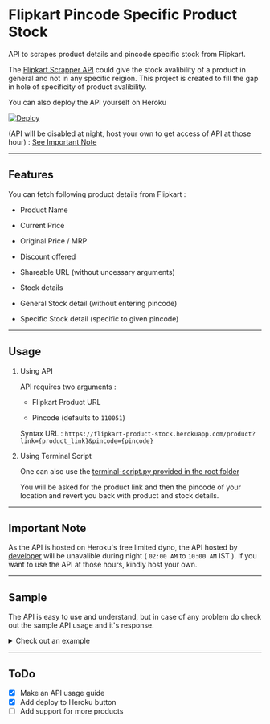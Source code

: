 # Flipkart Pincode Specific Product Stock

API to scrapes product details and pincode specific stock from Flipkart.

The [Flipkart Scrapper API](https://github.com/dvishal485/flipkart-scraper-api) could give the stock avalibility of a product in general and not in any specific reigion. This project is created to fill the gap in hole of specificity of product avalibility.

You can also deploy the API yourself on Heroku

[![Deploy](https://www.herokucdn.com/deploy/button.svg)](https://heroku.com/deploy)

(API will be disabled at night, host your own to get access of API at those hour) : [See Important Note](#important-note)

---

## Features

You can fetch following product details from Flipkart :

- Product Name

- Current Price

- Original Price / MRP

- Discount offered

- Shareable URL (without uncessary arguments)

- Stock details

- General Stock detail (without entering pincode)

- Specific Stock detail (specific to given pincode)

---

## Usage

1. Using API

    API requires two arguments :

    - Flipkart Product URL

    - Pincode (defaults to `110051`)

    Syntax URL : `https://flipkart-product-stock.herokuapp.com/product?link={product_link}&pincode={pincode}`

2. Using Terminal Script

    One can also use the [terminal-script.py provided in the root folder](terminal-script.py)

    You will be asked for the product link and then the pincode of your location and revert you back with product and stock details.

---

## Important Note

As the API is hosted on Heroku's free limited dyno, the API hosted by [developer](https://github.com/dvishal485) will be unavalible during night ( `02:00 AM` to `10:00 AM` IST ). If you want to use the API at those hours, kindly host your own.


---

## Sample

The API is easy to use and understand, but in case of any problem do check out the sample API usage and it's response.

<details>
	<summary>Check out an example</summary>
	
- Example URL : https://flipkart-product-stock.herokuapp.com/product?link=https://dl.flipkart.com/s/WaqrsvNNNN&pincode=712702

- Response :

```json
{
  "name": "42 Years Chapterwise Topicwise Solved Papers (2020-1979) Iit Jee Chemistry  (English, Paperback, Shahi Ranjeet)",
  "current_price": "236",
  "original_price": "430",
  "discount": "45% off",
  "share_url": "https://dl.flipkart.com/s/WaqrsvNNNN",
  "fassured": true,
  "stock_details": {
    "general_stock": true,
    "pincode": "712702",
    "pincode_stock": false
  }
}
```
</details>

---

## ToDo

- [x] Make an API usage guide
- [x] Add deploy to Heroku button
- [ ] Add support for more products